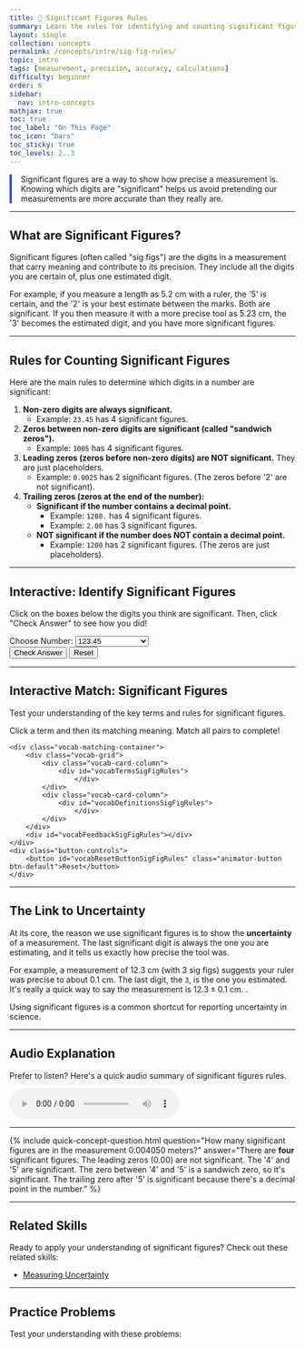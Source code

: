 ```yaml
---
title: 📘 Significant Figures Rules
summary: Learn the rules for identifying and counting significant figures in any measurement.
layout: single
collection: concepts
permalink: /concepts/intro/sig-fig-rules/
topic: intro
tags: [measurement, precision, accuracy, calculations]
difficulty: beginner
order: 6
sidebar:
  nav: intro-concepts
mathjax: true
toc: true
toc_label: "On This Page"
toc_icon: "bars"
toc_sticky: true
toc_levels: 2..3
---
```


<p class="lead" markdown="1" style="border-left: 4px solid #2A52BE; padding-left: 1rem;">
Significant figures are a way to show how precise a measurement is. Knowing which digits are "significant" helps us avoid pretending our measurements are more accurate than they really are.
</p>

---

## **What are Significant Figures?**

Significant figures (often called "sig figs") are the digits in a measurement that carry meaning and contribute to its precision. They include all the digits you are certain of, plus one estimated digit.

For example, if you measure a length as 5.2 cm with a ruler, the '5' is certain, and the '2' is your best estimate between the marks. Both are significant. If you then measure it with a more precise tool as 5.23 cm, the '3' becomes the estimated digit, and you have more significant figures.

---

## **Rules for Counting Significant Figures**

Here are the main rules to determine which digits in a number are significant:

1.  **Non-zero digits are always significant.**
    * Example: `23.45` has 4 significant figures.
2.  **Zeros between non-zero digits are significant (called "sandwich zeros").**
    * Example: `1005` has 4 significant figures.
3.  **Leading zeros (zeros before non-zero digits) are NOT significant.** They are just placeholders.
    * Example: `0.0025` has 2 significant figures. (The zeros before '2' are not significant).
4.  **Trailing zeros (zeros at the end of the number):**
    * **Significant if the number contains a decimal point.**
        * Example: `1200.` has 4 significant figures.
        * Example: `2.00` has 3 significant figures.
    * **NOT significant if the number does NOT contain a decimal point.**
        * Example: `1200` has 2 significant figures. (The zeros are just placeholders).

---

## **Interactive: Identify Significant Figures**

Click on the boxes below the digits you think are significant. Then, click "Check Answer" to see how you did!

<div class="sig-fig-interactive-wrapper">
    <div class="input-controls">
        <label for="numberSelect">Choose Number:</label>
        <select id="numberSelect">
            <option value="123.45">123.45</option>
            <option value="1005">1005</option>
            <option value="0.0025">0.0025</option>
            <option value="1200.">1200.</option>
            <option value="1200_no_decimal">1200 (no decimal)</option>
            <option value="2.00">2.00</option>
        </select>
    </div>
    <div class="number-display-area">
        <div id="numberDisplay" class="number-display-digits">
            </div>
    </div>
    <div class="button-controls">
        <button id="checkAnswerBtn" class="animator-button btn-green" aria-label="Check my significant figures selection">Check Answer</button>
        <button id="resetBtn" class="animator-button btn-red" aria-label="Reset the interactive">Reset</button>
    </div>
    <div id="feedbackMessage" class="feedback-message"></div>
</div>

<script src="/assets/js/intro/sig-fig-rules-animator.js"></script>

---

## **Interactive Match: Significant Figures**

Test your understanding of the key terms and rules for significant figures.

<div class="vocab-matching-interactive-wrapper sig-fig-rules">
    <div class="animator-explanation">
        <p>Click a term and then its matching meaning. Match all pairs to complete!</p>
    </div>

    <div class="vocab-matching-container">
        <div class="vocab-grid">
            <div class="vocab-card-column">
                <div id="vocabTermsSigFigRules">
                    </div>
            </div>
            <div class="vocab-card-column">
                <div id="vocabDefinitionsSigFigRules">
                    </div>
            </div>
        </div>
        <div id="vocabFeedbackSigFigRules"></div>
    </div>
    <div class="button-controls">
        <button id="vocabResetButtonSigFigRules" class="animator-button btn-default">Reset</button>
    </div>
</div>

<script src="/assets/js/common/interactive-match-base.js"></script>
<script src="/assets/js/intro/sig-fig-rules-interactive-match.js"></script>

---

## **The Link to Uncertainty**

At its core, the reason we use significant figures is to show the **uncertainty** of a measurement. The last significant digit is always the one you are estimating, and it tells us exactly how precise the tool was.

For example, a measurement of $12.3 \text{ cm}$ (with 3 sig figs) suggests your ruler was precise to about $0.1 \text{ cm}$. The last digit, the `3`, is the one you estimated. It's really a quick way to say the measurement is $12.3 \pm 0.1 \text{ cm}$. .

Using significant figures is a common shortcut for reporting uncertainty in science.

---

## **Audio Explanation**

<p>Prefer to listen? Here's a quick audio summary of significant figures rules.</p>
<audio controls class="audio-player" aria-label="Audio summary of significant figures rules">
  <source src="/assets/audio/intro/sig-fig-rules-audio.mp3" type="audio/mpeg">
  Your browser does not support the audio element.
</audio>

---

{% include quick-concept-question.html
  question="How many significant figures are in the measurement 0.004050 meters?"
  answer="There are **four** significant figures. The leading zeros (0.00) are not significant. The '4' and '5' are significant. The zero between '4' and '5' is a sandwich zero, so it's significant. The trailing zero after '5' is significant because there's a decimal point in the number."
%}

---

## **Related Skills**

Ready to apply your understanding of significant figures? Check out these related skills:

* <a href="{{ '/skills/intro/uncertainty/' | relative_url }}">Measuring Uncertainty</a>
<hr>

<h2>Practice Problems</h2>

Test your understanding with these problems: